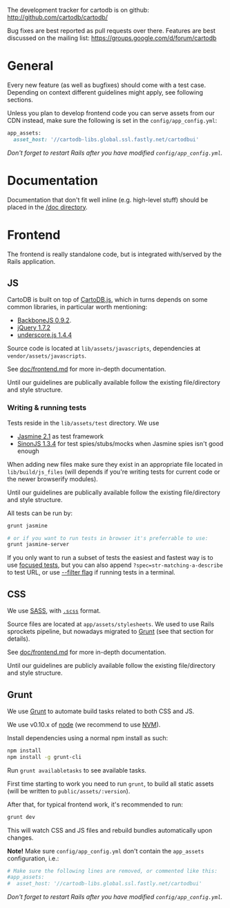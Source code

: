 The development tracker for cartodb is on github:
http://github.com/cartodb/cartodb/

Bug fixes are best reported as pull requests over there.
Features are best discussed on the mailing list:
https://groups.google.com/d/forum/cartodb

# General

Every new feature (as well as bugfixes) should come with a test case. Depending on context different guidelines might
apply, see following sections.

Unless you plan to develop frontend code you can serve assets from our CDN instead, make sure the following is set in
the `config/app_config.yml`:

```ruby
app_assets: 
  asset_host: '//cartodb-libs.global.ssl.fastly.net/cartodbui'
```

_Don't forget to restart Rails after you have modified `config/app_config.yml`._

# Documentation

Documentation that don't fit well inline (e.g. high-level stuff) should be placed in the [/doc directory](doc/README.md).

# Frontend

The frontend is really standalone code, but is integrated with/served by the Rails application.

## JS

CartoDB is built on top of [CartoDB.js](https://github.com/CartoDB/cartodb.js),
which in turns depends on some common libraries, in particular worth mentioning:

 - [BackboneJS 0.9.2](http://htmlpreview.github.io/?https://raw.github.com/jashkenas/backbone/0.9.2/index.html).
 - [jQuery 1.7.2](http://api.jquery.com/category/version/1.7/)
 - [underscore.js 1.4.4](http://htmlpreview.github.io/?https://raw.github.com/jashkenas/underscore/1.4.4/index.html)

Source code is located at `lib/assets/javascripts`, dependencies at `vendor/assets/javascripts`.

See [doc/frontend.md](doc/frontend.md) for more in-depth documentation.

Until our guidelines are publically available follow the existing file/directory and style structure.

### Writing & running tests

Tests reside in the `lib/assets/test` directory. We use
 - [Jasmine 2.1](jasmine.github.io/2.1/introduction.html) as test framework
 - [SinonJS 1.3.4](sinonjs.org) for test spies/stubs/mocks when Jasmine spies isn't good enough

When adding new files make sure they exist in an appropriate file located in `lib/build/js_files` (will depends
if you're writing tests for current code or the newer browserify modules).

Until our guidelines are publically available follow the existing file/directory and style structure.

All tests can be run by:
```bash
grunt jasmine

# or if you want to run tests in browser it's preferrable to use:
grunt jasmine-server
```

If you only want to run a subset of tests the easiest and fastest way is to use [focused tests](jasmine.github.io/2.1/focused_specs.html), but you can also append  `?spec=str-matching-a-describe` to test URL, or use [--filter flag](https://github.com/gruntjs/grunt-contrib-jasmine#filtering-specs) if running tests in a terminal.

## CSS

We use [SASS](http://sass-lang.com/),
 with [`.scss`](http://www.thesassway.com/editorial/sass-vs-scss-which-syntax-is-better) format.

Source files are located at `app/assets/stylesheets`. We used to use Rails sprockets pipeline,
 but nowadays migrated to [Grunt](#grunt) (see that section for details).

See [doc/frontend.md](doc/frontend.md) for more in-depth documentation.

Until our guidelines are publicly available follow the existing file/directory and style structure.

## Grunt

We use [Grunt](http://gruntjs.com/) to automate build tasks related to both CSS and JS.

We use v0.10.x of [node](http://nodejs.org/) (we recommend to use [NVM](https://github.com/creationix/nvm)).

Install dependencies using a normal npm install as such:
```bash
npm install
npm install -g grunt-cli
```

Run `grunt availabletasks` to see available tasks.

First time starting to work you need to run `grunt`, to build all static assets (will be written to `public/assets/:version`).

After that, for typical frontend work, it's recommended to run:
```bash
grunt dev
```
This will watch CSS and JS files and rebuild bundles automatically upon changes.

**Note!** Make sure `config/app_config.yml` don't contain the `app_assets` configuration, i.e.:

```ruby
# Make sure the following lines are removed, or commented like this:
#app_assets: 
#  asset_host: '//cartodb-libs.global.ssl.fastly.net/cartodbui'
```

_Don't forget to restart Rails after you have modified `config/app_config.yml`._
